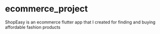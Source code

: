 # ecommerce_project

ShopEasy is an ecommerce  flutter app that  I created for finding and buying affordable fashion products 


